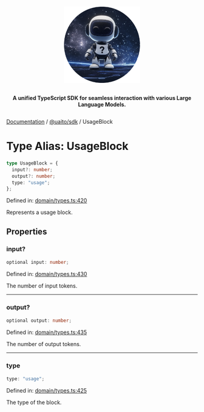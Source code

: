 <div style="display:flex; flex-direction:column; align-items:center;">
<p align="center">
  <img src="../UAITO.png" alt="UAITO Logo" width="200"/>
</p>

<p align="center">
  <strong>A unified TypeScript SDK for seamless interaction with various Large Language Models.</strong>
</p>
</div>

[Documentation](README.md) / [@uaito/sdk](@uaito.sdk.md) / UsageBlock

# Type Alias: UsageBlock

```ts
type UsageBlock = {
  input?: number;
  output?: number;
  type: "usage";
};
```

Defined in: [domain/types.ts:420](https://github.com/elribonazo/uaito/blob/c7b2ced04f8aaf4fc185f81a7ea7b043c4f14fd3/packages/sdk/src/domain/types.ts#L420)

Represents a usage block.

## Properties

### input?

```ts
optional input: number;
```

Defined in: [domain/types.ts:430](https://github.com/elribonazo/uaito/blob/c7b2ced04f8aaf4fc185f81a7ea7b043c4f14fd3/packages/sdk/src/domain/types.ts#L430)

The number of input tokens.

***

### output?

```ts
optional output: number;
```

Defined in: [domain/types.ts:435](https://github.com/elribonazo/uaito/blob/c7b2ced04f8aaf4fc185f81a7ea7b043c4f14fd3/packages/sdk/src/domain/types.ts#L435)

The number of output tokens.

***

### type

```ts
type: "usage";
```

Defined in: [domain/types.ts:425](https://github.com/elribonazo/uaito/blob/c7b2ced04f8aaf4fc185f81a7ea7b043c4f14fd3/packages/sdk/src/domain/types.ts#L425)

The type of the block.
